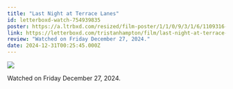 ```yaml
---
title: "Last Night at Terrace Lanes"
id: letterboxd-watch-754939835
poster: https://a.ltrbxd.com/resized/film-poster/1/1/0/9/3/1/6/1109316-last-night-at-terrace-lanes-0-600-0-900-crop.jpg?v=d97b9f046a
link: https://letterboxd.com/tristanhampton/film/last-night-at-terrace-lanes/
review: "Watched on Friday December 27, 2024."
date: 2024-12-31T00:25:45.000Z
---
```

 <p><img src="https://a.ltrbxd.com/resized/film-poster/1/1/0/9/3/1/6/1109316-last-night-at-terrace-lanes-0-600-0-900-crop.jpg?v=d97b9f046a"/></p> <p>Watched on Friday December 27, 2024.</p>